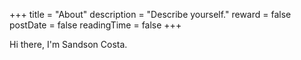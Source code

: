 +++
title = "About"
description = "Describe yourself."
reward = false
postDate = false
readingTime = false
+++

Hi there, I'm Sandson Costa.
